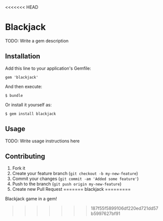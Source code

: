 <<<<<<< HEAD
# Blackjack

TODO: Write a gem description

## Installation

Add this line to your application's Gemfile:

    gem 'blackjack'

And then execute:

    $ bundle

Or install it yourself as:

    $ gem install blackjack

## Usage

TODO: Write usage instructions here

## Contributing

1. Fork it
2. Create your feature branch (`git checkout -b my-new-feature`)
3. Commit your changes (`git commit -am 'Added some feature'`)
4. Push to the branch (`git push origin my-new-feature`)
5. Create new Pull Request
=======
blackjack
=========

Blackjack game in a gem!
>>>>>>> 187f55f5899106df220ed721dd57b5997627bf91
